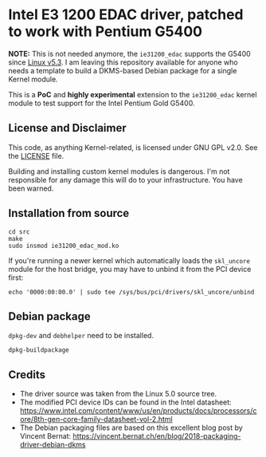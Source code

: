 # Intel E3 1200 EDAC driver, patched to work with Pentium G5400

**NOTE:** This is not needed anymore, the `ie31200_edac` supports the G5400
since [Linux v5.3](https://github.com/torvalds/linux/commit/c452a9d30feb79787ada829d7d7c99574c77049f).
I am leaving this repository available for anyone who needs a template to build
a DKMS-based Debian package for a single Kernel module.

This is a **PoC** and **highly experimental** extension to the `ie31200_edac`
kernel module to test support for the Intel Pentium Gold G5400.

## License and Disclaimer

This code, as anything Kernel-related, is licensed under GNU GPL v2.0.
See the [LICENSE](LICENSE) file.

Building and installing custom kernel modules is dangerous. I'm not responsible
for any damage this will do to your infrastructure. You have been warned.

## Installation from source

```
cd src
make
sudo insmod ie31200_edac_mod.ko
```

If you're running a newer kernel which automatically loads the `skl_uncore`
module for the host bridge, you may have to unbind it from the PCI device first:

```
echo '0000:00:00.0' | sudo tee /sys/bus/pci/drivers/skl_uncore/unbind
```

## Debian package

`dpkg-dev` and `debhelper` need to be installed.

```
dpkg-buildpackage
```

## Credits

* The driver source was taken from the Linux 5.0 source tree.
* The modified PCI device IDs can be found in the Intel datasheet:
  https://www.intel.com/content/www/us/en/products/docs/processors/core/8th-gen-core-family-datasheet-vol-2.html
* The Debian packaging files are based on this excellent blog post by Vincent
  Bernat: https://vincent.bernat.ch/en/blog/2018-packaging-driver-debian-dkms
